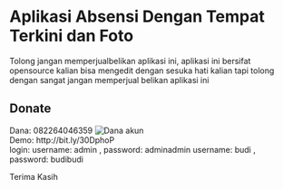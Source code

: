 Aplikasi Absensi Dengan Tempat Terkini dan Foto
======================

Tolong jangan memperjualbelikan aplikasi ini, aplikasi ini bersifat opensource kalian bisa mengedit dengan sesuka hati kalian tapi tolong dengan sangat jangan memperjual belikan aplikasi ini

<h2>Donate</h2>
Dana: 082264046359
<img src="https://photos.app.goo.gl/h5fL9Kt6ZfrwffAd7" alt="Dana akun"/>
<br>
Demo: http://bit.ly/30DphoP
<br>
login: username: admin , password: adminadmin
       username: budi , password: budibudi
       
Terima Kasih
